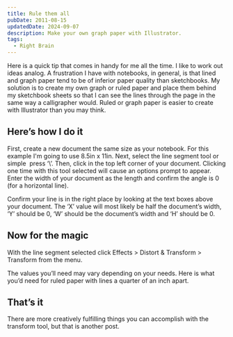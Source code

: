 ```yaml
---
title: Rule them all
pubDate: 2011-08-15
updatedDate: 2024-09-07
description: Make your own graph paper with Illustrator.
tags:
  - Right Brain
---
```


Here is a quick tip that comes in handy for me all the time. I like to work out
ideas analog. A frustration I have with notebooks, in general, is that lined and
graph paper tend to be of inferior paper quality than sketchbooks. My solution
is to create my own graph or ruled paper and place them behind my sketchbook
sheets so that I can see the lines through the page in the same way a
calligrapher would. Ruled or graph paper is easier to create with Illustrator
than you may think.

## Here&rsquo;s how I do it

First, create a new document the same size as your notebook. For this example
I'm going to use 8.5in x 11in. Next, select the line segment tool or simple
 press ‘\’. Then, click in the top left corner of your document. Clicking one
time with this tool selected will cause an options prompt to appear. Enter the
width of your document as the length and confirm the angle is 0 (for a
horizontal line).

Confirm your line is in the right place by looking at the text boxes above your
document. The ‘X’ value will most likely be half the document’s width, ‘Y’
should be 0, ‘W’ should be the document’s width and ‘H’ should be 0.

## Now for the magic

With the line segment selected click Effects > Distort & Transform > Transform from the menu.

The values you’ll need may vary depending on your needs. Here is what you’d need
for ruled paper with lines a quarter of an inch apart.

## That’s it

There are more creatively fulfilling things you can accomplish with the
transform tool, but that is another post.
